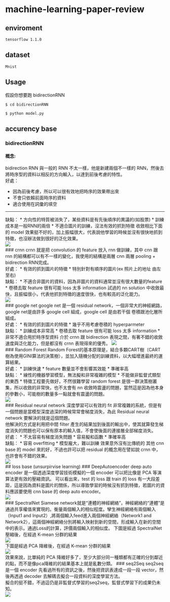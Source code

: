 # machine-learning-paper-review


## enviroment
```
tensorflow 1.1.0 
```
## dataset
```
Mnist
```
## Usage
假設你想要跑 bidirectionRNN
```
$ cd bidirectionRNN
```
```
$ python model.py
```
## accurency base
### bidirectionRNN
#### 概念:
bidirection RNN 與一般的 RNN 不太一樣，他是新建兩個不一樣的 RNN，然後去將時序型的資料以相反的方向輸入，以達到前後考慮的特性。<br>
好處：
* 因為前後考慮，所以可以很有效地把時序的效果帶出來
* 不會只依賴前面時序的資料
* 適合使用在詞彙的填空
<hr>
缺點：
* 方向性的特質被消失了，某些資料是有先後順序的異議的(如股票)
* 訓練成本是一般RNN的兩倍
* 不適合圖片的訓練，沒法有效的抓到特徵
收斂相比下面的 model 效果挺不好的，加上振幅很大，代表說他學習的時候並沒有很快地抓到特徵，也沒辦法做到很好的泛化效果。<br>
<img src="bidirectionRNN/images/acc.png"/><br>
### crnn
crnn 就是把 convolution 的 feature 放入 rnn 做訓練，其中 cnn 跟 rnn 的結構都可以有不一樣的變化，我使用的結構是兩層 cnn 兩層 pooling + bidirection RNN完成。<br>
好處：
* 有效的抓到圖片的特徵
* 特別針對有順序的圖片(ex 照片上的地址 由左至右)
<br>
缺點：
* 不適合非圖片的資料，因為非圖片的資料通常並沒有很大數量的feature
* 卷積去取 feature 很有可能 loss 太多 information
試過的 nn solution 中收斂最快，且振幅很小，代表他抓到特徵的速度很快，也有較高的泛化能力。<br>
<img src="crnn/images/acc.png"/><br>
### google net
google net 是一個 residual network，一個非常大的神經網路，google net是由許多 google cell 組成，google cell 是由若干個 卷積跟池化層所組成。<br>
好處：
* 有效的抓到圖片的特徵
* 幾乎不用考慮卷積的 hyperparmeter
<br>
缺點：
* 訓練成本非常高
* 卷積去取 feature 很有可能 loss 太多 information
* 非常不適合用於時序型資料
介於 crnn 跟 bidirection 表現之間，有著不錯的收斂速度與泛化能力，但是都沒有 crnn 表現得來的優秀。
<img src="google_net/images/acc.png"/><br>
### Random Forest
Random Forest的基本原理是，結合多顆CART樹（CART樹為使用GINI算法的決策樹），並加入隨機分配的訓練資料，以大幅增進最終的運算結果。<br>
好處：
* 訓練快速
* feature 數量並不會影響其效能
* 準確率高
<br>
缺點：
* 線性的機器學習模型，無法擬和非常複雜的模型
* 不能做非監督式類型的東西
* 特徵工程要先做好，不然很難學習
random forest 是很一群決策樹叢集，所以收斂的非常快，也不太會有 nn 收斂時震盪的問題，當然這是因為他本身的參數小，可能樹的數量多一點就會有震盪的問題。<br>
<img src="Random Forest/img/acc.png"/><br>
### Residual neural network
深度學習可以有效的 fit 非常複雜的系統，但是有一個問題是當模型深度過深的時候常常會梯度消失，為此 Residual neural network 要解決的就是這個問題。<br>
他解決的方式是利用把中間 filter 產生的結果加到後面的輸出中，使其就算發生梯度消失的問題也可以保有原本的輸入值，不會使後面的連接層全部梯度消失。<br>
好處：
* 不太容易有梯度消失問題
* 容易擬和函數
* 準確率高
<br>
缺點：
* 容易 overfitting
* 模型龐大，難以訓練
效果意外沒有比傳統的 其他 cnn base 的 model 來的好，不過也許可以把 residual 的概念用在譬如說 crnn 中，也許會有不錯的效果。<br>
<img src="Residual neural network/images/acc.png"/><br>
## loss base (unsurpirvise learning)
### DeepAutoencoder
deep auto encoder 是一個透過深度學習技術模擬的一個 encoder 可以把比像是 PCA 等演算法更有效的壓縮資訊。
可以看出來，test 的 loss 跟 train 的 loss 有一大段差距，這是因為資料是圖片的關係，所以導致學習的時候沒有抓到特徵，若圖片的資料應該要使用 cnn base 的 deep auto encoder。<br>
<img src="DeepAutoIncoder/img/loss.png"/><br>
### SpectralNet
Siamese network就是“連體的神經網絡”，神經網絡的“連體”是通過共享權值來實現的。衡量兩個輸入的相似程度。孿生神經網絡有兩個輸入（Input1 and Input2）,將兩個輸入feed進入兩個神經網絡（Network1 and Network2），這兩個神經網絡分別將輸入映射到新的空間，形成輸入在新的空間中的表示。通過Loss的計算，評價兩個輸入的相似度。
下圖是經過 SpectralNet 壓縮後，在經過 K-mean 分群的結果<br>
<img src="SpectralNet/images/SpectralNet.png"/><br>
下圖是經過 PCA 降維後，在經過 K-mean 分群的結果<br>
<img src="SpectralNet/images/without_SpectralNet.png"/><br>
效果來說，比單純的 PCA 降維好多了，至少大部分同一種類都有正確的分到鄰近的點，而不是像pca降維的的結果基本上就是亂數分類。
### seq2Seq
seq2seq 是一個 encoder 先看過所有的資訊之後，然後把資訊表達成一段一段 vector，然後再透過 decoder 去解碼去擬合一段資料的深度學習方法。<br>
擬合的挺不錯，不過這仍是非監督式學習的seq2seq，監督式學習下的成果仍未知。<br>
<img src="seqToSeq\seq2seq-signal-prediction\images\E1.png"/><br>

